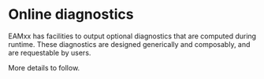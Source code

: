 # Online diagnostics

EAMxx has facilities to output optional diagnostics
that are computed during runtime. These diagnostics
are designed generically and composably, and are requestable by users.

More details to follow.
